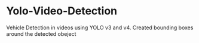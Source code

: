 # Yolo-Video-Detection
Vehicle Detection in videos using YOLO v3 and v4. Created bounding boxes around the detected obeject
